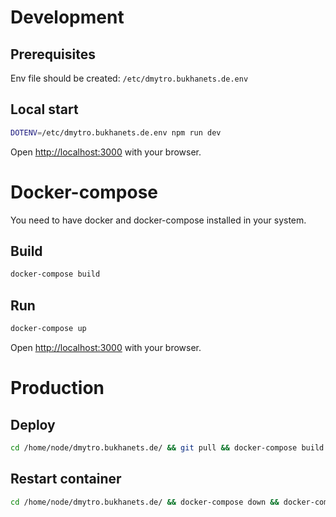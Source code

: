 # Development

## Prerequisites

Env file should be created: `/etc/dmytro.bukhanets.de.env`

## Local start

```bash
DOTENV=/etc/dmytro.bukhanets.de.env npm run dev
```

Open [http://localhost:3000](http://localhost:3000) with your browser.

# Docker-compose

You need to have docker and docker-compose installed in your system.

## Build

```bash
docker-compose build
```

## Run

```bash
docker-compose up
```

Open [http://localhost:3000](http://localhost:3000) with your browser.

# Production

## Deploy

```bash
cd /home/node/dmytro.bukhanets.de/ && git pull && docker-compose build && docker-compose up -d dmytro.bukhanets.de
```

## Restart container

```bash
cd /home/node/dmytro.bukhanets.de/ && docker-compose down && docker-compose up -d dmytro.bukhanets.de
```
